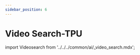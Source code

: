 ```yaml
---
sidebar_position: 6
---
```


# Video Search-TPU

import Videosearch from '../../../common/ai/\_video_search.mdx';

<Videosearch />
